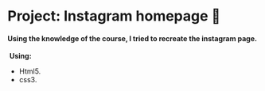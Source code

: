 # Project: Instagram homepage :camera_flash:

#### Using the knowledge of the course, I tried to recreate the instagram page.

​	**Using:**

- Html5.
- css3.

